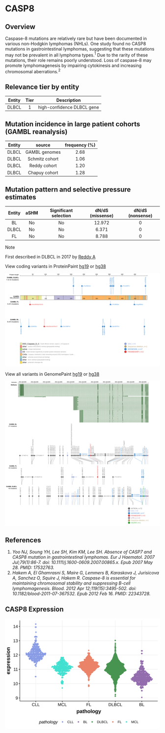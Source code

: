 # CASP8

## Overview

Caspase-8 mutations are relatively rare but have been documented in various non-Hodgkin lymphomas (NHLs). One study found no CASP8 mutations in gastrointestinal lymphomas, suggesting that these mutations may not be prevalent in all lymphoma types.<sup>1</sup> Due to the rarity of these mutations, their role remains poorly understood. Loss of caspase-8 may promote lymphomagenesis by impairing cytokinesis and increasing chromosomal aberrations.<sup>2</sup> 

## Relevance tier by entity

|Entity|Tier|Description               |
|:------:|:----:|--------------------------|
|DLBCL |1   |high-confidence DLBCL gene|

## Mutation incidence in large patient cohorts (GAMBL reanalysis)

|Entity|source        |frequency (%)|
|:------:|:--------------:|:-------------:|
|DLBCL |GAMBL genomes |2.68         |
|DLBCL |Schmitz cohort|1.06         |
|DLBCL |Reddy cohort  |1.20         |
|DLBCL |Chapuy cohort |1.28         |

## Mutation pattern and selective pressure estimates

|Entity|aSHM|Significant selection|dN/dS (missense)|dN/dS (nonsense)|
|:------:|:----:|:---------------------:|:----------------:|:----------------:|
|BL    |No  |No                   |12.972          |0               |
|DLBCL |No  |No                   | 6.371          |0               |
|FL    |No  |No                   | 8.788          |0               |


> [!NOTE]
> First described in DLBCL in 2017 by [Reddy A](https://pubmed.ncbi.nlm.nih.gov/28985567)


View coding variants in ProteinPaint [hg19](https://morinlab.github.io/LLMPP/GAMBL/CASP8_protein.html)  or [hg38](https://morinlab.github.io/LLMPP/GAMBL/CASP8_protein_hg38.html)

![image](images/proteinpaint/CASP8_NM_001228.svg)

View all variants in GenomePaint [hg19](https://morinlab.github.io/LLMPP/GAMBL/CASP8.html)  or [hg38](https://morinlab.github.io/LLMPP/GAMBL/CASP8_hg38.html)

![image](images/proteinpaint/CASP8.svg)

## References

1. *Yoo NJ, Soung YH, Lee SH, Kim KM, Lee SH. Absence of CASP7 and CASP8 mutation in gastrointestinal lymphomas. Eur J Haematol. 2007 Jul;79(1):86-7. doi: 10.1111/j.1600-0609.2007.00865.x. Epub 2007 May 28. PMID: 17532763.*
2. *Hakem A, El Ghamrasni S, Maire G, Lemmers B, Karaskova J, Jurisicova A, Sanchez O, Squire J, Hakem R. Caspase-8 is essential for maintaining chromosomal stability and suppressing B-cell lymphomagenesis. Blood. 2012 Apr 12;119(15):3495-502. doi: 10.1182/blood-2011-07-367532. Epub 2012 Feb 16. PMID: 22343728.*
## CASP8 Expression
![image](images/gene_expression/CASP8_by_pathology.svg)
<!-- ORIGIN: reddyGeneticFunctionalDrivers2017 -->
